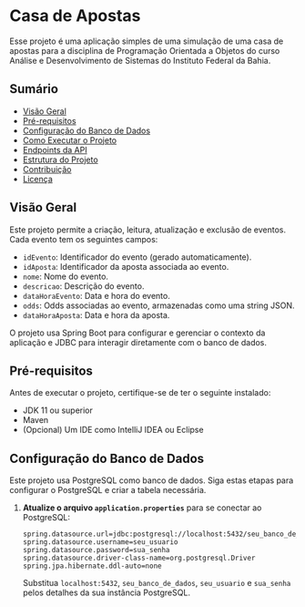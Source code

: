 # Casa de Apostas
Esse projeto é uma aplicação simples de uma simulação de uma casa de apostas 
para a disciplina de Programação Orientada a Objetos 
do curso Análise e Desenvolvimento de Sistemas do Instituto Federal da Bahia. 

## Sumário

- [Visão Geral](#visão-geral)
- [Pré-requisitos](#pré-requisitos)
- [Configuração do Banco de Dados](#configuração-do-banco-de-dados)
- [Como Executar o Projeto](#como-executar-o-projeto)
- [Endpoints da API](#endpoints-da-api)
- [Estrutura do Projeto](#estrutura-do-projeto)
- [Contribuição](#contribuição)
- [Licença](#licença)

## Visão Geral

Este projeto permite a criação, leitura, atualização e exclusão de eventos. Cada evento tem os seguintes campos:

- `idEvento`: Identificador do evento (gerado automaticamente).
- `idAposta`: Identificador da aposta associada ao evento.
- `nome`: Nome do evento.
- `descricao`: Descrição do evento.
- `dataHoraEvento`: Data e hora do evento.
- `odds`: Odds associadas ao evento, armazenadas como uma string JSON.
- `dataHoraAposta`: Data e hora da aposta.

O projeto usa Spring Boot para configurar e gerenciar o contexto da aplicação e JDBC para interagir diretamente com o banco de dados.

## Pré-requisitos

Antes de executar o projeto, certifique-se de ter o seguinte instalado:

- JDK 11 ou superior
- Maven
- (Opcional) Um IDE como IntelliJ IDEA ou Eclipse

## Configuração do Banco de Dados

Este projeto usa PostgreSQL como banco de dados. Siga estas etapas para configurar o PostgreSQL e criar a tabela necessária.

1. **Atualize o arquivo `application.properties`** para se conectar ao PostgreSQL:

    ```properties
    spring.datasource.url=jdbc:postgresql://localhost:5432/seu_banco_de_dados
    spring.datasource.username=seu_usuario
    spring.datasource.password=sua_senha
    spring.datasource.driver-class-name=org.postgresql.Driver
    spring.jpa.hibernate.ddl-auto=none
    ```

    Substitua `localhost:5432`, `seu_banco_de_dados`, `seu_usuario` e `sua_senha` pelos detalhes da sua instância PostgreSQL.
